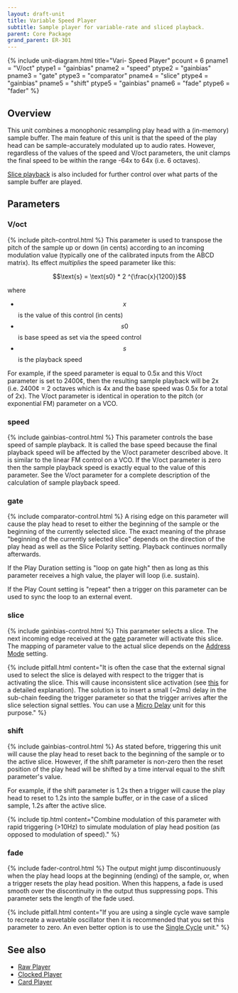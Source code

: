 ```yaml
---
layout: draft-unit
title: Variable Speed Player
subtitle: Sample player for variable-rate and sliced playback.
parent: Core Package
grand_parent: ER-301
---
```


{% include unit-diagram.html 
title="Vari- Speed Player"
pcount = 6
pname1 = "V/oct"
ptype1 = "gainbias"
pname2 = "speed"
ptype2 = "gainbias"
pname3 = "gate"
ptype3 = "comparator"
pname4 = "slice"
ptype4 = "gainbias"
pname5 = "shift"
ptype5 = "gainbias"
pname6 = "fade"
ptype6 = "fader"
%}

## Overview
This unit combines a monophonic resampling play head with a (in-memory) sample buffer.  The main feature of this unit is that the speed of the play head can be sample-accurately modulated up to audio rates.  However, regardless of the values of the speed and V/oct parameters, the unit clamps the final speed to be within the range -64x to 64x (i.e. 6 octaves).

[Slice playback](/er-301/samples/slice-playback) is also included for further control over what parts of the sample buffer are played.

## Parameters

### V/oct
{% include pitch-control.html %}
This parameter is used to transpose the pitch of the sample up or down (in cents) according to an incoming modulation value (typically one of the calibrated inputs from the ABCD matrix).  Its effect *multiplies* the speed parameter like this:  

$$\text{s} = \text{s0} * 2 ^{\frac{x}{1200}}$$

where 

* $$x$$ is the value of this control (in cents)
* $$s0$$ is base speed as set via the speed control
* $$s$$ is the playback speed

For example, if the speed parameter is equal to 0.5x and this V/oct parameter is set to 2400¢, then the resulting sample playback will be 2x (i.e. 2400¢ = 2 octaves which is 4x and the base speed was 0.5x for a total of 2x).  The V/oct parameter is identical in operation to the pitch (or exponential FM) parameter on a VCO.

### speed
{% include gainbias-control.html %}
This parameter controls the base speed of sample playback.  It is called the base speed because the final playback speed will be affected by the V/oct parameter described above. It is similar to the linear FM control on a VCO.  If the V/oct parameter is zero then the sample playback speed is exactly equal to the value of this parameter.  See the V/oct parameter for a complete description of the calculation of sample playback speed.

### gate
{% include comparator-control.html %}
A rising edge on this parameter will cause the play head to reset to either the beginning of the sample or the beginning of the currently selected slice.  The exact meaning of the phrase "beginning of the currently selected slice" depends on the direction of the play head as well as the Slice Polarity setting. Playback continues normally afterwards.

If the Play Duration setting is "loop on gate high" then as long as this parameter receives a high value, the player will loop (i.e. sustain).

If the Play Count setting is "repeat" then a trigger on this parameter can be used to sync the loop to an external event.

### slice
{% include gainbias-control.html %}
This parameter selects a slice.  The next incoming edge received at the [gate](#gate) parameter will activate this slice.  The mapping of parameter value to the actual slice depends on the [Address Mode](#address-mode) setting.

{% include pitfall.html
content="It is often the case that the external signal used to select the slice is delayed with respect to the trigger that is activating the slice.  This will cause inconsistent slice activation (see [this](/er-301/articles/selection-via-cv-gate) for a detailed explanation).  The solution is to insert a small (~2ms) delay in the sub-chain feeding the trigger parameter so that the trigger arrives after the slice selection signal settles.  You can use a [Micro Delay](micro-delay) unit for this purpose."
%}

### shift
{% include gainbias-control.html %}
As stated before, triggering this unit will cause the play head to reset back to the beginning of the sample or to the active slice.  However, if the shift parameter is non-zero then the reset position of the play head will be shifted by a time interval equal to the shift parameter's value.  

For example, if the shift parameter is 1.2s then a trigger will cause the play head to reset to 1.2s into the sample buffer, or in the case of a sliced sample, 1.2s after the active slice.

{% include tip.html 
content="Combine modulation of this parameter with rapid triggering (>10Hz) to simulate modulation of play head position (as opposed to modulation of speed)."
%}

### fade
{% include fader-control.html %}
The output might jump discontinuously when the play head loops at the beginning (ending) of the sample, or, when a trigger resets the play head position.  When this happens, a fade is used smooth over the discontinuity in the output thus suppressing pops.  This parameter sets the length of the fade used.

{% include pitfall.html
content="If you are using a single cycle wave sample to recreate a wavetable oscillator then it is recommended that you set this parameter to zero.  An even better option is to use the [Single Cycle](single-cycle) unit."
%}

## See also

* [Raw Player](raw-player)
* [Clocked Player](clocked-player)
* [Card Player](card-player)
